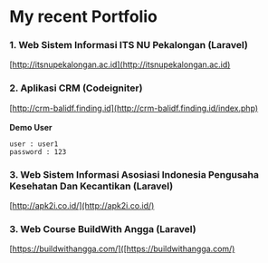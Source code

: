 # My recent Portfolio

### 1. Web Sistem Informasi ITS NU Pekalongan (Laravel)
[http://itsnupekalongan.ac.id](http://itsnupekalongan.ac.id)


### 2. Aplikasi CRM (Codeigniter)
[http://crm-balidf.finding.id](http://crm-balidf.finding.id/index.php)  
<br/>
**Demo User**
```
user : user1
password : 123
```

### 3. Web Sistem Informasi Asosiasi Indonesia Pengusaha Kesehatan Dan Kecantikan (Laravel)
[http://apk2i.co.id/](http://apk2i.co.id/)

### 3. Web Course BuildWith Angga (Laravel)
[https://buildwithangga.com/]([https://buildwithangga.com/)
